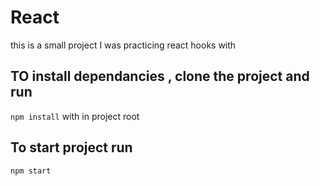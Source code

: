 # React 
this is a small project I was practicing react hooks with

## TO install dependancies , clone the project and run 
`npm install` with in project root
## To start project run 
`npm start`
